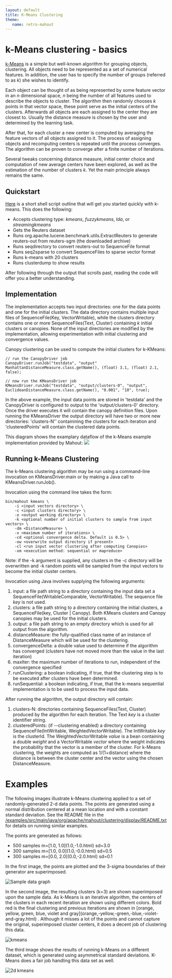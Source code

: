 ```yaml
---
layout: default
title: K-Means Clustering
theme:
   name: retro-mahout
---
```


# k-Means clustering - basics

[k-Means](http://en.wikipedia.org/wiki/Kmeans) is a simple but well-known algorithm for grouping objects, clustering. All objects need to be represented
as a set of numerical features. In addition, the user has to specify the
number of groups (referred to as *k*) she wishes to identify.

Each object can be thought of as being represented by some feature vector
in an _n_ dimensional space, _n_ being the number of all features used to
describe the objects to cluster. The algorithm then randomly chooses _k_
points in that vector space, these point serve as the initial centers of
the clusters. Afterwards all objects are each assigned to the center they
are closest to. Usually the distance measure is chosen by the user and
determined by the learning task.

After that, for each cluster a new center is computed by averaging the
feature vectors of all objects assigned to it. The process of assigning
objects and recomputing centers is repeated until the process converges.
The algorithm can be proven to converge after a finite number of
iterations.

Several tweaks concerning distance measure, initial center choice and
computation of new average centers have been explored, as well as the
estimation of the number of clusters _k_. Yet the main principle always
remains the same.



<a name="K-MeansClustering-Quickstart"></a>
## Quickstart

[Here](https://github.com/apache/mahout/blob/master/examples/bin/cluster-reuters.sh)
 is a short shell script outline that will get you started quickly with
k-means. This does the following:

* Accepts clustering type: *kmeans*, *fuzzykmeans*, *lda*, or *streamingkmeans*
* Gets the Reuters dataset
* Runs org.apache.lucene.benchmark.utils.ExtractReuters to generate
reuters-out from reuters-sgm (the downloaded archive)
* Runs seqdirectory to convert reuters-out to SequenceFile format
* Runs seq2sparse to convert SequenceFiles to sparse vector format
* Runs k-means with 20 clusters
* Runs clusterdump to show results

After following through the output that scrolls past, reading the code will
offer you a better understanding.


<a name="K-MeansClustering-Designofimplementation"></a>
## Implementation

The implementation accepts two input directories: one for the data points
and one for the initial clusters. The data directory contains multiple
input files of SequenceFile(Key, VectorWritable), while the clusters
directory contains one or more SequenceFiles(Text, Cluster)
containing _k_ initial clusters or canopies. None of the input directories
are modified by the implementation, allowing experimentation with initial
clustering and convergence values.

Canopy clustering can be used to compute the initial clusters for k-KMeans:

    // run the CanopyDriver job
    CanopyDriver.runJob("testdata", "output"
    ManhattanDistanceMeasure.class.getName(), (float) 3.1, (float) 2.1, false);

    // now run the KMeansDriver job
    KMeansDriver.runJob("testdata", "output/clusters-0", "output",
    EuclideanDistanceMeasure.class.getName(), "0.001", "10", true);


In the above example, the input data points are stored in 'testdata' and
the CanopyDriver is configured to output to the 'output/clusters-0'
directory. Once the driver executes it will contain the canopy definition
files. Upon running the KMeansDriver the output directory will have two or
more new directories: 'clusters-N'' containining the clusters for each
iteration and 'clusteredPoints' will contain the clustered data points.

This diagram shows the examplary dataflow of the k-Means example
implementation provided by Mahout:
<img src="../../images/Example implementation of k-Means provided with Mahout.png">


<a name="K-MeansClustering-Runningk-MeansClustering"></a>
## Running k-Means Clustering

The k-Means clustering algorithm may be run using a command-line invocation
on KMeansDriver.main or by making a Java call to KMeansDriver.runJob().

Invocation using the command line takes the form:


    bin/mahout kmeans \
        -i <input vectors directory> \
        -c <input clusters directory> \
        -o <output working directory> \
        -k <optional number of initial clusters to sample from input vectors> \
        -dm <DistanceMeasure> \
        -x <maximum number of iterations> \
        -cd <optional convergence delta. Default is 0.5> \
        -ow <overwrite output directory if present>
        -cl <run input vector clustering after computing Canopies>
        -xm <execution method: sequential or mapreduce>


Note: if the \-k argument is supplied, any clusters in the \-c directory
will be overwritten and \-k random points will be sampled from the input
vectors to become the initial cluster centers.

Invocation using Java involves supplying the following arguments:

1. input: a file path string to a directory containing the input data set a
SequenceFile(WritableComparable, VectorWritable). The sequence file _key_
is not used.
1. clusters: a file path string to a directory containing the initial
clusters, a SequenceFile(key, Cluster \| Canopy). Both KMeans clusters and
Canopy canopies may be used for the initial clusters.
1. output: a file path string to an empty directory which is used for all
output from the algorithm.
1. distanceMeasure: the fully-qualified class name of an instance of
DistanceMeasure which will be used for the clustering.
1. convergenceDelta: a double value used to determine if the algorithm has
converged (clusters have not moved more than the value in the last
iteration)
1. maxIter: the maximum number of iterations to run, independent of the
convergence specified
1. runClustering: a boolean indicating, if true, that the clustering step is
to be executed after clusters have been determined.
1. runSequential: a boolean indicating, if true, that the k-means sequential
implementation is to be used to process the input data.

After running the algorithm, the output directory will contain:
1. clusters-N: directories containing SequenceFiles(Text, Cluster) produced
by the algorithm for each iteration. The Text _key_ is a cluster identifier
string.
1. clusteredPoints: (if \--clustering enabled) a directory containing
SequenceFile(IntWritable, WeightedVectorWritable). The IntWritable _key_ is
the clusterId. The WeightedVectorWritable _value_ is a bean containing a
double _weight_ and a VectorWritable _vector_ where the weight indicates
the probability that the vector is a member of the cluster. For k-Means
clustering, the weights are computed as 1/(1+distance) where the distance
is between the cluster center and the vector using the chosen
DistanceMeasure.

<a name="K-MeansClustering-Examples"></a>
# Examples

The following images illustrate k-Means clustering applied to a set of
randomly-generated 2-d data points. The points are generated using a normal
distribution centered at a mean location and with a constant standard
deviation. See the README file in the [/examples/src/main/java/org/apache/mahout/clustering/display/README.txt](https://github.com/apache/mahout/blob/master/examples/src/main/java/org/apache/mahout/clustering/display/README.txt)
 for details on running similar examples.

The points are generated as follows:

* 500 samples m=\[1.0, 1.0\](1.0,-1.0\.html)
 sd=3.0
* 300 samples m=\[1.0, 0.0\](1.0,-0.0\.html)
 sd=0.5
* 300 samples m=\[0.0, 2.0\](0.0,-2.0\.html)
 sd=0.1

In the first image, the points are plotted and the 3-sigma boundaries of
their generator are superimposed.

![Sample data graph](../../images/SampleData.png)

In the second image, the resulting clusters (k=3) are shown superimposed upon the sample data. As k-Means is an iterative algorithm, the centers of the clusters in each recent iteration are shown using different colors. Bold red is the final clustering and previous iterations are shown in \[orange, yellow, green, blue, violet and gray\](orange,-yellow,-green,-blue,-violet-and-gray\.html)
. Although it misses a lot of the points and cannot capture the original,
superimposed cluster centers, it does a decent job of clustering this data.

![kmeans](../../images/KMeans.png)

The third image shows the results of running k-Means on a different dataset, which is generated using asymmetrical standard deviations.
K-Means does a fair job handling this data set as well.

![2d kmeans](../../images/2dKMeans.png)